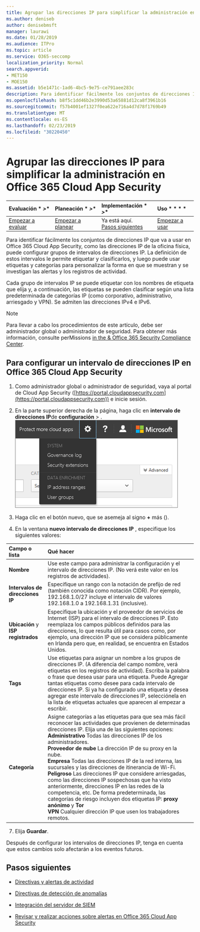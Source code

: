 ```yaml
---
title: Agrupar las direcciones IP para simplificar la administración en Office 365 Cloud App Security
ms.author: deniseb
author: denisebmsft
manager: laurawi
ms.date: 01/28/2019
ms.audience: ITPro
ms.topic: article
ms.service: O365-seccomp
localization_priority: Normal
search.appverid:
- MET150
- MOE150
ms.assetid: b5e1471c-1ad6-4bc5-9e75-ce791aee283c
description: Para identificar fácilmente los conjuntos de direcciones IP que va a usar en Office 365 Cloud App Security, como las direcciones IP de la oficina física, puede configurar grupos de intervalos de direcciones IP.
ms.openlocfilehash: b8f5c1dd46b2e3990d53a65881d12ca8f3961b16
ms.sourcegitcommit: f57b4001ef1327f0ea622e716a4d7d78f1769b49
ms.translationtype: MT
ms.contentlocale: es-ES
ms.lasthandoff: 02/23/2019
ms.locfileid: "30220450"
---
```

# <a name="group-your-ip-addresses-to-simplify-management-in-office-365-cloud-app-security"></a>Agrupar las direcciones IP para simplificar la administración en Office 365 Cloud App Security
  
|Evaluación * *\>**|Planeación * *\>**|Implementación * *\>**|Uso * * * *|
|:-----|:-----|:-----|:-----|
|[Empezar a evaluar](office-365-cas-overview.md) <br/> |[Empezar a planear](get-ready-for-office-365-cas.md) <br/> |Ya está aquí.  <br/> [Pasos siguientes](#next-steps) <br/> |[Empezar a usar](utilization-activities-for-ocas.md) <br/> |
   
Para identificar fácilmente los conjuntos de direcciones IP que va a usar en Office 365 Cloud App Security, como las direcciones IP de la oficina física, puede configurar grupos de intervalos de direcciones IP. La definición de estos intervalos le permite etiquetar y clasificarlos, y luego puede usar etiquetas y categorías para personalizar la forma en que se muestran y se investigan las alertas y los registros de actividad.
  
Cada grupo de intervalos IP se puede etiquetar con los nombres de etiqueta que elija y, a continuación, las etiquetas se pueden clasificar según una lista predeterminada de categorías IP (como corporativo, administrativo, arriesgado y VPN). Se admiten las direcciones IPv4 e IPv6.
  
> [!NOTE]
> Para llevar a cabo los procedimientos de este artículo, debe ser administrador global o administrador de seguridad. Para obtener más información, consulte perMissions [in the &amp; Office 365 Security Compliance Center](permissions-in-the-security-and-compliance-center.md). 
  
## <a name="to-set-up-an-ip-address-range-in-office-365-cloud-app-security"></a>Para configurar un intervalo de direcciones IP en Office 365 Cloud App Security

1. Como administrador global o administrador de seguridad, vaya al portal de Cloud App Security ([https://portal.cloudappsecurity.com](https://portal.cloudappsecurity.com)) e inicie sesión.
    
2. En la parte superior derecha de la página, haga clic en **intervalo de direcciones IP**de **configuración** \> .<br>![En O365 Cloud App Security, elija Configuración para acceder a la configuración del sistema y de los datos](media/f6c48ee3-39b4-4b5a-8252-b6493b7bcd3d.png)<br>
  
3. Haga clic en el botón nuevo, que se asemeja al signo **+** más ().
    
4. En la ventana **nuevo intervalo de direcciones IP** , especifique los siguientes valores: 
    
|**Campo o lista**|**Qué hacer**|
|:-----|:-----|
|**Nombre** <br/> |Use este campo para administrar la configuración y el intervalo de direcciones IP. (No verá este valor en los registros de actividades).  <br/> |
|**Intervalos de direcciones IP** <br/> |Especifique un rango con la notación de prefijo de red (también conocida como notación CIDR). Por ejemplo, 192.168.1.0/27 incluye el intervalo de valores 192.168.1.0 a 192.168.1.31 (inclusive).  <br/> |
|**Ubicación** y **ISP registrados** <br/> |Especifique la ubicación y el proveedor de servicios de Internet (ISP) para el intervalo de direcciones IP. Esto reemplaza los campos públicos definidos para las direcciones, lo que resulta útil para casos como, por ejemplo, una dirección IP que se considera públicamente en Irlanda pero que, en realidad, se encuentra en Estados Unidos.  <br/> |
|**Tags** <br/> |Use etiquetas para asignar un nombre a los grupos de direcciones IP. (A diferencia del campo nombre, verá etiquetas en los registros de actividad). Escriba la palabra o frase que desea usar para una etiqueta. Puede Agregar tantas etiquetas como desee para cada intervalo de direcciones IP. Si ya ha configurado una etiqueta y desea agregar este intervalo de direcciones IP, selecciónela en la lista de etiquetas actuales que aparecen al empezar a escribir.  <br/> |
|**Categoría** <br/> | Asigne categorías a las etiquetas para que sea más fácil reconocer las actividades que provienen de determinadas direcciones IP. Elija una de las siguientes opciones:<br/> **Administrativo** Todas las direcciones IP de los administradores.  <br/> **Proveedor de nube** La dirección IP de su proxy en la nube.  <br/> **Empresa** Todas las direcciones IP de la red interna, las sucursales y las direcciones de itinerancia de Wi-Fi.  <br/> **Peligroso** Las direcciones IP que considere arriesgadas, como las direcciones IP sospechosas que ha visto anteriormente, direcciones IP en las redes de la competencia, etc. De forma predeterminada, las categorías de riesgo incluyen dos etiquetas IP: **proxy anónimo** y **Tor** <br/> **VPN** Cualquier dirección IP que usen los trabajadores remotos.  <br/> |
   
7. Elija **Guardar**.
    
Después de configurar los intervalos de direcciones IP, tenga en cuenta que estos cambios solo afectarán a los eventos futuros.
  
## <a name="next-steps"></a>Pasos siguientes

- [Directivas y alertas de actividad](activity-policies-and-alerts.md)
    
- [Directivas de detección de anomalías](anomaly-detection-policies-in-ocas.md)
    
- [Integración del servidor de SIEM](integrate-your-siem-server-with-office-365-cas.md)
    
- [Revisar y realizar acciones sobre alertas en Office 365 Cloud App Security](review-office-365-cas-alerts.md)
    

